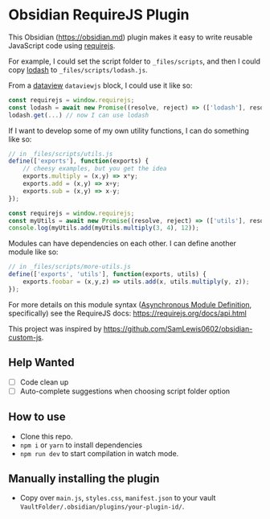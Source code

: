 # Obsidian RequireJS Plugin

This Obsidian (https://obsidian.md) plugin makes it easy to write reusable JavaScript code using [requirejs](https://requirejs.org/).

For example, I could set the script folder to `_files/scripts`, and then I could copy [lodash](https://lodash.com/) to `_files/scripts/lodash.js`.

From a [dataview](https://github.com/blacksmithgu/obsidian-dataview) `dataviewjs` block, I could use it like so:

```js
const requirejs = window.requirejs;
const lodash = await new Promise((resolve, reject) => (['lodash'], resolve, reject));
lodash.get(...) // now I can use lodash
```

If I want to develop some of my own utility functions, I can do something like so:

```js
// in _files/scripts/utils.js
define(['exports'], function(exports) {
    // cheesy examples, but you get the idea
    exports.multiply = (x,y) => x*y;
    exports.add = (x,y) => x+y;
    exports.sub = (x,y) => x-y;
});
```

```js
const requirejs = window.requirejs;
const myUtils = await new Promise((resolve, reject) => (['utils'], resolve, reject));
console.log(myUtils.add(myUtils.multiply(3, 4), 12));
```

Modules can have dependencies on each other. I can define another module like so:

```js
// in _files/scripts/more-utils.js
define(['exports', 'utils'], function(exports, utils) {
    exports.foobar = (x,y,z) => utils.add(x, utils.multiply(y, z));
});
```

For more details on this module syntax ([Asynchronous Module Definition](https://requirejs.org/docs/whyamd.html), specifically) see the RequireJS docs: https://requirejs.org/docs/api.html

This project was inspired by https://github.com/SamLewis0602/obsidian-custom-js.

## Help Wanted

- [ ] Code clean up
- [ ] Auto-complete suggestions when choosing script folder option

## How to use

- Clone this repo.
- `npm i` or `yarn` to install dependencies
- `npm run dev` to start compilation in watch mode.

## Manually installing the plugin

- Copy over `main.js`, `styles.css`, `manifest.json` to your vault `VaultFolder/.obsidian/plugins/your-plugin-id/`.
